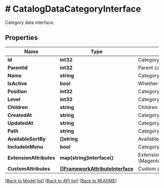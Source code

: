 # # CatalogDataCategoryInterface
Category data interface.

## Properties 


Name | Type | Description | Notes
------------ | ------------- | ------------- | -------------
**Id**| **int32** | Category id.  | [optional]
**ParentId**| **int32** | Parent category ID  | [optional]
**Name**| **string** | Category name  | [optional]
**IsActive**| **bool** | Whether category is active  | [optional]
**Position**| **int32** | Category position  | [optional]
**Level**| **int32** | Category level  | [optional]
**Children**| **string** | Children ids comma separated.  | [optional]
**CreatedAt**| **string** | Category creation date and time.  | [optional]
**UpdatedAt**| **string** | Category last update date and time.  | [optional]
**Path**| **string** | Category full path.  | [optional]
**AvailableSortBy**| **[]string** | Available sort by for category.  | [optional]
**IncludeInMenu**| **bool** | Category is included in menu.  | [optional]
**ExtensionAttributes**| **map[string]interface{}** | ExtensionInterface class for @see \\Magento\\Catalog\\Api\\Data\\CategoryInterface  | [optional]
**CustomAttributes**| [**[]FrameworkAttributeInterface**](FrameworkAttributeInterface.md) | Custom attributes values.  | [optional]


[[Back to Model list]](../../README.md#models) [[Back to API list]](../../README.md#endpoints) [[Back to README]](../../README.md)

